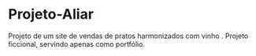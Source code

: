 # Projeto-Aliar
 Projeto de um site de vendas de pratos harmonizados com vinho . Projeto ficcional, servindo apenas como portfólio. 
